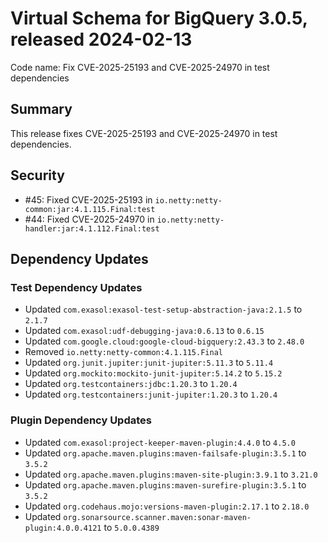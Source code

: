# Virtual Schema for BigQuery 3.0.5, released 2024-02-13

Code name: Fix CVE-2025-25193 and CVE-2025-24970 in test dependencies

## Summary

This release fixes CVE-2025-25193 and CVE-2025-24970 in test dependencies.

## Security

* #45: Fixed CVE-2025-25193 in `io.netty:netty-common:jar:4.1.115.Final:test`
* #44: Fixed CVE-2025-24970 in `io.netty:netty-handler:jar:4.1.112.Final:test`

## Dependency Updates

### Test Dependency Updates

* Updated `com.exasol:exasol-test-setup-abstraction-java:2.1.5` to `2.1.7`
* Updated `com.exasol:udf-debugging-java:0.6.13` to `0.6.15`
* Updated `com.google.cloud:google-cloud-bigquery:2.43.3` to `2.48.0`
* Removed `io.netty:netty-common:4.1.115.Final`
* Updated `org.junit.jupiter:junit-jupiter:5.11.3` to `5.11.4`
* Updated `org.mockito:mockito-junit-jupiter:5.14.2` to `5.15.2`
* Updated `org.testcontainers:jdbc:1.20.3` to `1.20.4`
* Updated `org.testcontainers:junit-jupiter:1.20.3` to `1.20.4`

### Plugin Dependency Updates

* Updated `com.exasol:project-keeper-maven-plugin:4.4.0` to `4.5.0`
* Updated `org.apache.maven.plugins:maven-failsafe-plugin:3.5.1` to `3.5.2`
* Updated `org.apache.maven.plugins:maven-site-plugin:3.9.1` to `3.21.0`
* Updated `org.apache.maven.plugins:maven-surefire-plugin:3.5.1` to `3.5.2`
* Updated `org.codehaus.mojo:versions-maven-plugin:2.17.1` to `2.18.0`
* Updated `org.sonarsource.scanner.maven:sonar-maven-plugin:4.0.0.4121` to `5.0.0.4389`
